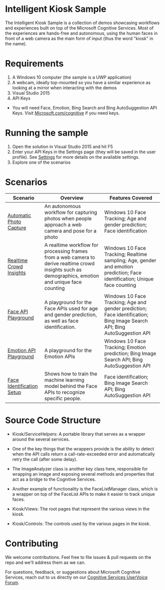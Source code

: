 # Intelligent Kiosk Sample
The Intelligent Kiosk Sample is a collection of demos showcasing workflows and experiences built on top of the Microsoft Cognitive Services. Most of the experiences are hands-free and autonomous, using the human faces in front of a web camera as the main form of input (thus the word "kiosk" in the name).

# Requirements
1. A Windows 10 computer (the sample is a UWP application)
2. A webcam, ideally top-mounted so you have a similar experience as looking at a mirror when interacting with the demos 
3. Visual Studio 2015
4. API Keys
  * You will need Face, Emotion, Bing Search and Bing AutoSuggestion API Keys. Visit  [Microsoft.com/cognitive](https://www.microsoft.com/cognitive-services) if you need keys.

# Running the sample
1. Open the solution in Visual Studio 2015 and hit F5
2. Enter your API Keys in the Settings page (they will be saved in the user profile). See [Settings](Documentation/AppSettings.md) for  more details on the available settings.
3. Explore one of the scenarios

# Scenarios

| Scenario                     | Overview | Features Covered  |
| ---------------------------- | -------- | ----------------  |
| [Automatic Photo Capture](Documentation/AutomaticPhotoCapture.md)      | An autonomous workflow for capturing photos when people approach a web camera and pose for a photo | Windows 10 Face Tracking; Age and gender prediction; Face identification |
| [Realtime Crowd Insights](Documentation/RealtimeCrowdInsights.md)      | A realtime workflow for processing frames from a web camera to derive realtime crowd insights such as demographics, emotion and unique face counting | Windows 10 Face Tracking; Realtime sampling; Age, gender and emotion prediction; Face identification; Unique face counting |
| [Face API Playground](Documentation/FaceAPIPlayground.md)          | A playground for the Face APIs used for age and gender prediction, as well as face identification. | Windows 10 Face Tracking; Age and gender prediction; Face identification; Bing Image Search API; Bing AutoSuggestion API |
| [Emotion API Playground](Documentation/EmotionAPIPlayground.md)       | A playground for the Emotion APIs | Windows 10 Face Tracking; Emotion prediction; Bing Image Search API; Bing AutoSuggestion API |
| [Face Identification Setup](Documentation/FaceIdentificationSetup.md)    | Shows how to train the machine learning model behind the Face APIs to recognize specific people. | Face identification; Bing Image Search API; Bing AutoSuggestion API |

# Source Code Structure

* Kiosk/ServiceHelpers: A portable library that serves as a wrapper around the several services. 
 * One of the key things that the wrappers provide is the ability to detect when the API calls return a call-rate-exceeded error and automatically retry the call (after some delay). 
 * The ImageAnalyzer class is another key class here, responsible for wrapping an image and exposing several methods and properties that act as a bridge to the Cognitive Services. 
 * Another example of functionality is the FaceListManager class, which is a wrapper on top of the FaceList APIs to make it easier to track unique faces. 

* Kiosk/Views: The root pages that represent the various views in the kiosk.

* Kiosk/Controls: The controls used by the various pages in the kiosk.

# Contributing
We welcome contributions. Feel free to file issues & pull requests on the repo and we'll address them as we can.

For questions, feedback, or suggestions about Microsoft Cognitive Services, reach out to us directly on our [Cognitive Services UserVoice Forum](<https://cognitive.uservoice.com>).
